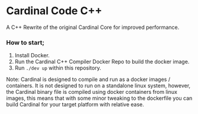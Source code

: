 # Cardinal Code C++

A C++ Rewrite of the original Cardinal Core for improved performance.

### How to start;
1. Install Docker.
1. Run the Cardinal C++ Compiler Docker Repo to build the docker image.
1. Run `./dev up` within this repository.

Note: Cardinal is designed to compile and run as a docker images / containers. It is not designed to run on a standalone linux system, however, the Cardinal binary file is compiled using docker containers from linux images, this means that with some minor tweaking to the dockerfile you can build Cardinal for your target platform with relative ease.